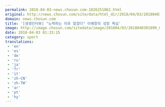 ```yaml
---
permalink: 2018-04-03-news.chosun.com-1826251862.html
original: http://news.chosun.com/site/data/html_dir/2018/04/03/2018040301146.html
domain: news.chosun.com
title: '[생생인터뷰] "노력하는 이유 알겠다" 이해창의 성장 욕심'
image: http://image.chosun.com/sitedata/image/201804/03/2018040301099_0.jpg
date: 2018-04-03 01:33:15
category: sport
translations: 
 - 'en'
 - 'es'
 - 'de'
 - 'ru'
 - 'ja'
 - 'fr'
 - 'it'
 - 'zh-CN'
 - 'zh-TW'
 - 'ar'
 - 'pt'
 - 'hy'
---
```


